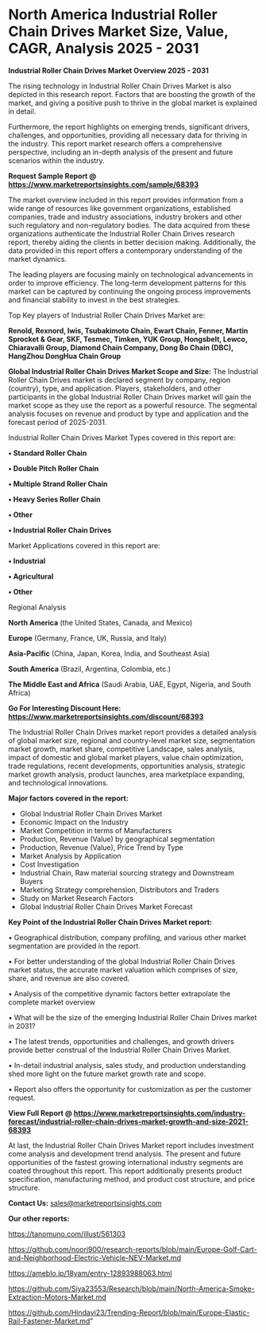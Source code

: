 # North America Industrial Roller Chain Drives Market Size, Value, CAGR, Analysis 2025 - 2031

<Strong> Industrial Roller Chain Drives Market Overview 2025 - 2031</strong>

The rising technology in Industrial Roller Chain Drives Market is also depicted in this research report. Factors that are boosting the growth of the market, and giving a positive push to thrive in the global market is explained in detail.

Furthermore, the report highlights on emerging trends, significant drivers, challenges, and opportunities, providing all necessary data for thriving in the industry. This report market research offers a comprehensive perspective, including an in-depth analysis of the present and future scenarios within the industry.

<strong>Request Sample Report @ <a href=https://www.marketreportsinsights.com/sample/68393>https://www.marketreportsinsights.com/sample/68393</a></strong>

The market overview included in this report provides information from a wide range of resources like government organizations, established companies, trade and industry associations, industry brokers and other such regulatory and non-regulatory bodies. The data acquired from these organizations authenticate the Industrial Roller Chain Drives research report, thereby aiding the clients in better decision making. Additionally, the data provided in this report offers a contemporary understanding of the market dynamics.

The leading players are focusing mainly on technological advancements in order to improve efficiency. The long-term development patterns for this market can be captured by continuing the ongoing process improvements and financial stability to invest in the best strategies.

Top Key players of Industrial Roller Chain Drives Market are:

<strong>Renold, Rexnord, Iwis, Tsubakimoto Chain, Ewart Chain, Fenner, Martin Sprocket & Gear, SKF, Tesmec, Timken, YUK Group, Hongsbelt, Lewco, Chiaravalli Group, Diamond Chain Company, Dong Bo Chain (DBC), HangZhou DongHua Chain Group</strong>

<strong><b>Global Industrial Roller Chain Drives Market Scope and Size:</b></strong>
The Industrial Roller Chain Drives market is declared segment by company, region (country), type, and application. Players, stakeholders, and other participants in the global Industrial Roller Chain Drives market will gain the market scope as they use the report as a powerful resource. The segmental analysis focuses on revenue and product by type and application and the forecast period of 2025-2031.

Industrial Roller Chain Drives Market Types covered in this report are:

<strong>• Standard Roller Chain

• Double Pitch Roller Chain

• Multiple Strand Roller Chain

• Heavy Series Roller Chain

• Other

• Industrial Roller Chain Drives</strong>

Market Applications covered in this report are:

<strong>• Industrial

• Agricultural

• Other</strong> 

Regional Analysis

<strong>North America</strong> (the United States, Canada, and Mexico)

<strong>Europe</strong> (Germany, France, UK, Russia, and Italy)

<strong>Asia-Pacific</strong> (China, Japan, Korea, India, and Southeast Asia)

<strong>South America</strong> (Brazil, Argentina, Colombia, etc.)

<strong>The Middle East and Africa</strong> (Saudi Arabia, UAE, Egypt, Nigeria, and South Africa)

<strong>Go For Interesting Discount Here: <a href=https://www.marketreportsinsights.com/discount/68393>https://www.marketreportsinsights.com/discount/68393</a></strong>

The Industrial Roller Chain Drives market report provides a detailed analysis of global market size, regional and country-level market size, segmentation market growth, market share, competitive Landscape, sales analysis, impact of domestic and global market players, value chain optimization, trade regulations, recent developments, opportunities analysis, strategic market growth analysis, product launches, area marketplace expanding, and technological innovations.

<strong><b>Major factors covered in the report:</b></strong>
<ul>
  <li>Global Industrial Roller Chain Drives Market </li>
  <li>Economic Impact on the Industry</li>
  <li>Market Competition in terms of Manufacturers</li>
  <li>Production, Revenue (Value) by geographical segmentation</li>
  <li>Production, Revenue (Value), Price Trend by Type</li>
  <li>Market Analysis by Application</li>
  <li>Cost Investigation</li>
  <li>Industrial Chain, Raw material sourcing strategy and Downstream Buyers</li>
  <li>Marketing Strategy comprehension, Distributors and Traders</li>
  <li>Study on Market Research Factors</li>
  <li>Global Industrial Roller Chain Drives Market Forecast</li>
</ul>

<strong><b>Key Point of the Industrial Roller Chain Drives Market report:</b></strong>

• Geographical distribution, company profiling, and various other market segmentation are provided in the report.

• For better understanding of the global Industrial Roller Chain Drives market status, the accurate market valuation which comprises of size, share, and revenue are also covered.

• Analysis of the competitive dynamic factors better extrapolate the complete market overview

• What will be the size of the emerging Industrial Roller Chain Drives market in 2031?

• The latest trends, opportunities and challenges, and growth drivers provide better construal of the Industrial Roller Chain Drives Market.

• In-detail industrial analysis, sales study, and production understanding shed more light on the future market growth rate and scope.

• Report also offers the opportunity for customization as per the customer request.

<strong><b>View Full Report @ <a href=https://www.marketreportsinsights.com/industry-forecast/industrial-roller-chain-drives-market-growth-and-size-2021-68393>https://www.marketreportsinsights.com/industry-forecast/industrial-roller-chain-drives-market-growth-and-size-2021-68393</a></b></strong>


At last, the Industrial Roller Chain Drives Market report includes investment come analysis and development trend analysis. The present and future opportunities of the fastest growing international industry segments are coated throughout this report. This report additionally presents product specification, manufacturing method, and product cost structure, and price structure.

<strong>Contact Us:</strong>
sales@marketreportsinsights.com

<strong>Our other reports:</strong>

<a href=https://tanomuno.com/illust/561303>https://tanomuno.com/illust/561303</a>

<a href=https://github.com/noori900/research-reports/blob/main/Europe-Golf-Cart-and-Neighborhood-Electric-Vehicle-NEV-Market.md>https://github.com/noori900/research-reports/blob/main/Europe-Golf-Cart-and-Neighborhood-Electric-Vehicle-NEV-Market.md</a>

<a href=https://ameblo.jp/18yam/entry-12893988063.html>https://ameblo.jp/18yam/entry-12893988063.html</a>

<a href=https://github.com/Siya23553/Research/blob/main/North-America-Smoke-Extraction-Motors-Market.md>https://github.com/Siya23553/Research/blob/main/North-America-Smoke-Extraction-Motors-Market.md</a>

<a href=https://github.com/Hindavi23/Trending-Report/blob/main/Europe-Elastic-Rail-Fastener-Market.md>https://github.com/Hindavi23/Trending-Report/blob/main/Europe-Elastic-Rail-Fastener-Market.md</a>"
